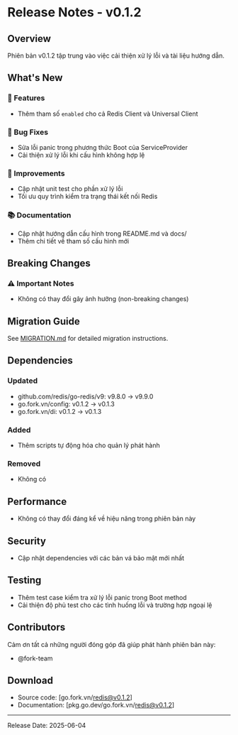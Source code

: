 # Release Notes - v0.1.2

## Overview
Phiên bản v0.1.2 tập trung vào việc cải thiện xử lý lỗi và tài liệu hướng dẫn.

## What's New
### 🚀 Features
- Thêm tham số `enabled` cho cả Redis Client và Universal Client

### 🐛 Bug Fixes
- Sửa lỗi panic trong phương thức Boot của ServiceProvider
- Cải thiện xử lý lỗi khi cấu hình không hợp lệ

### 🔧 Improvements
- Cập nhật unit test cho phần xử lý lỗi
- Tối ưu quy trình kiểm tra trạng thái kết nối Redis

### 📚 Documentation
- Cập nhật hướng dẫn cấu hình trong README.md và docs/
- Thêm chi tiết về tham số cấu hình mới

## Breaking Changes
### ⚠️ Important Notes
- Không có thay đổi gây ảnh hưởng (non-breaking changes)

## Migration Guide
See [MIGRATION.md](./MIGRATION.md) for detailed migration instructions.

## Dependencies
### Updated
- github.com/redis/go-redis/v9: v9.8.0 → v9.9.0
- go.fork.vn/config: v0.1.2 → v0.1.3
- go.fork.vn/di: v0.1.2 → v0.1.3

### Added
- Thêm scripts tự động hóa cho quản lý phát hành

### Removed
- Không có

## Performance
- Không có thay đổi đáng kể về hiệu năng trong phiên bản này

## Security
- Cập nhật dependencies với các bản vá bảo mật mới nhất

## Testing
- Thêm test case kiểm tra xử lý lỗi panic trong Boot method
- Cải thiện độ phủ test cho các tình huống lỗi và trường hợp ngoại lệ

## Contributors
Cảm ơn tất cả những người đóng góp đã giúp phát hành phiên bản này:
- @fork-team

## Download
- Source code: [go.fork.vn/redis@v0.1.2]
- Documentation: [pkg.go.dev/go.fork.vn/redis@v0.1.2]

---
Release Date: 2025-06-04
